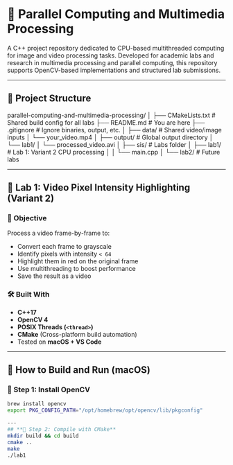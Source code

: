 # 🔄 Parallel Computing and Multimedia Processing

A C++ project repository dedicated to CPU-based multithreaded computing for image and video processing tasks. Developed for academic labs and research in multimedia processing and parallel computing, this repository supports OpenCV-based implementations and structured lab submissions.

---

## 📁 Project Structure
parallel-computing-and-multimedia-processing/ │ ├── CMakeLists.txt # Shared build config for all labs ├── README.md # You are here ├── .gitignore # Ignore binaries, output, etc. │ ├── data/ # Shared video/image inputs │ └── your_video.mp4 │ ├── output/ # Global output directory │ └── lab1/ │ └── processed_video.avi │ ├── sis/ # Labs folder │ ├── lab1/ # Lab 1: Variant 2 CPU processing │ │ └── main.cpp │ └── lab2/ # Future labs

---

## 🚀 Lab 1: Video Pixel Intensity Highlighting (Variant 2)

### 🎯 Objective

Process a video frame-by-frame to:
- Convert each frame to grayscale
- Identify pixels with intensity `< 64`
- Highlight them in red on the original frame
- Use multithreading to boost performance
- Save the result as a video

### 🛠️ Built With

- **C++17**
- **OpenCV 4**
- **POSIX Threads (`<thread>`)**
- **CMake** (Cross-platform build automation)
- Tested on **macOS + VS Code**

---

## 🧪 How to Build and Run (macOS)

### 🔧 Step 1: Install OpenCV
```bash
brew install opencv
export PKG_CONFIG_PATH="/opt/homebrew/opt/opencv/lib/pkgconfig"

---
## **🔧 Step 2: Compile with CMake**
mkdir build && cd build
cmake ..
make
./lab1

